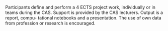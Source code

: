 Participants define and perform a 4 ECTS project work, individually or in teams during the CAS. 
Support is provided by the CAS lecturers. 
Output is a report, compu- tational notebooks and a presentation. 
The use of own data from profession or research is encouraged.
